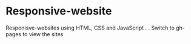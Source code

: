 # Responsive-website
Responisve-websites using HTML, CSS and JavaScript
.
.
Switch to gh-pages to view the sites

